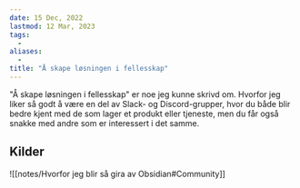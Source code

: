 ```yaml
---
date: 15 Dec, 2022
lastmod: 12 Mar, 2023
tags:
  - 
aliases:
  - 
title: "Å skape løsningen i fellesskap"
---
```

"Å skape løsningen i fellesskap" er noe jeg kunne skrivd om. Hvorfor jeg liker så godt å være en del av Slack- og Discord-grupper, hvor du både blir bedre kjent med de som lager et produkt eller tjeneste, men du får også snakke med andre som er interessert i det samme.

## Kilder

![[notes/Hvorfor jeg blir så gira av Obsidian#Community]]